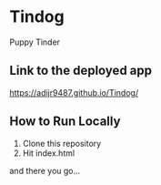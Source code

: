 # Tindog

Puppy Tinder

## Link to the deployed app

https://adijr9487.github.io/Tindog/

## How to Run Locally
1. Clone this repository
2. Hit index.html


and there you go...
